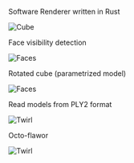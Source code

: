 Software Renderer written in Rust

![Cube](https://i.imgur.com/SM7Ofnk.png)

Face visibility detection

![Faces](https://i.imgur.com/OHw3Hxr.png)

Rotated cube (parametrized model)

![Faces](https://i.imgur.com/pUH6ykZ.png)

Read models from PLY2 format

![Twirl](https://i.imgur.com/edMp9HJ.png)

Octo-flawor

![Twirl](https://i.imgur.com/Tn7ecpQ.png)
